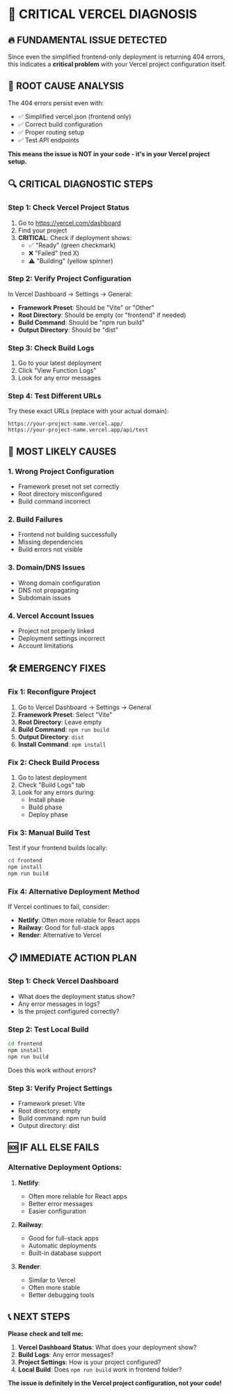 # 🚨 CRITICAL VERCEL DIAGNOSIS

## 🔥 **FUNDAMENTAL ISSUE DETECTED**

Since even the simplified frontend-only deployment is returning 404 errors, this indicates a **critical problem** with your Vercel project configuration itself.

## 🎯 **ROOT CAUSE ANALYSIS**

The 404 errors persist even with:
- ✅ Simplified vercel.json (frontend only)
- ✅ Correct build configuration
- ✅ Proper routing setup
- ✅ Test API endpoints

**This means the issue is NOT in your code - it's in your Vercel project setup.**

## 🔍 **CRITICAL DIAGNOSTIC STEPS**

### **Step 1: Check Vercel Project Status**
1. Go to https://vercel.com/dashboard
2. Find your project
3. **CRITICAL**: Check if deployment shows:
   - ✅ "Ready" (green checkmark)
   - ❌ "Failed" (red X)
   - ⚠️ "Building" (yellow spinner)

### **Step 2: Verify Project Configuration**
In Vercel Dashboard → Settings → General:
- **Framework Preset**: Should be "Vite" or "Other"
- **Root Directory**: Should be empty (or "frontend" if needed)
- **Build Command**: Should be "npm run build"
- **Output Directory**: Should be "dist"

### **Step 3: Check Build Logs**
1. Go to your latest deployment
2. Click "View Function Logs"
3. Look for any error messages

### **Step 4: Test Different URLs**
Try these exact URLs (replace with your actual domain):
```
https://your-project-name.vercel.app/
https://your-project-name.vercel.app/api/test
```

## 🚨 **MOST LIKELY CAUSES**

### **1. Wrong Project Configuration**
- Framework preset not set correctly
- Root directory misconfigured
- Build command incorrect

### **2. Build Failures**
- Frontend not building successfully
- Missing dependencies
- Build errors not visible

### **3. Domain/DNS Issues**
- Wrong domain configuration
- DNS not propagating
- Subdomain issues

### **4. Vercel Account Issues**
- Project not properly linked
- Deployment settings incorrect
- Account limitations

## 🛠️ **EMERGENCY FIXES**

### **Fix 1: Reconfigure Project**
1. Go to Vercel Dashboard → Settings → General
2. **Framework Preset**: Select "Vite"
3. **Root Directory**: Leave empty
4. **Build Command**: `npm run build`
5. **Output Directory**: `dist`
6. **Install Command**: `npm install`

### **Fix 2: Check Build Process**
1. Go to latest deployment
2. Check "Build Logs" tab
3. Look for any errors during:
   - Install phase
   - Build phase
   - Deploy phase

### **Fix 3: Manual Build Test**
Test if your frontend builds locally:
```bash
cd frontend
npm install
npm run build
```

### **Fix 4: Alternative Deployment Method**
If Vercel continues to fail, consider:
- **Netlify**: Often more reliable for React apps
- **Railway**: Good for full-stack apps
- **Render**: Alternative to Vercel

## 📋 **IMMEDIATE ACTION PLAN**

### **Step 1: Check Vercel Dashboard**
- What does the deployment status show?
- Any error messages in logs?
- Is the project configured correctly?

### **Step 2: Test Local Build**
```bash
cd frontend
npm install
npm run build
```
Does this work without errors?

### **Step 3: Verify Project Settings**
- Framework preset: Vite
- Root directory: empty
- Build command: npm run build
- Output directory: dist

## 🆘 **IF ALL ELSE FAILS**

### **Alternative Deployment Options:**

1. **Netlify**:
   - Often more reliable for React apps
   - Better error messages
   - Easier configuration

2. **Railway**:
   - Good for full-stack apps
   - Automatic deployments
   - Built-in database support

3. **Render**:
   - Similar to Vercel
   - Often more stable
   - Better debugging tools

## 📞 **NEXT STEPS**

**Please check and tell me:**

1. **Vercel Dashboard Status**: What does your deployment show?
2. **Build Logs**: Any error messages?
3. **Project Settings**: How is your project configured?
4. **Local Build**: Does `npm run build` work in frontend folder?

**The issue is definitely in the Vercel project configuration, not your code!**
